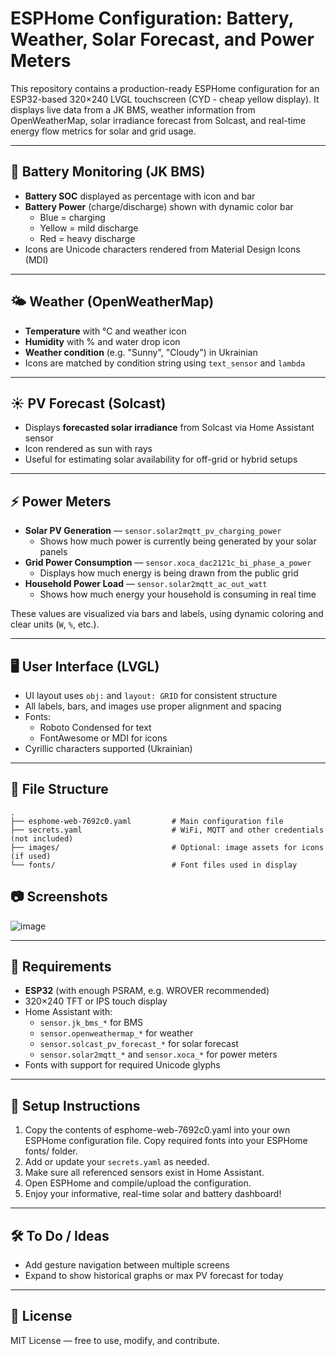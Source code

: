 # ESPHome Configuration: Battery, Weather, Solar Forecast, and Power Meters

This repository contains a production-ready ESPHome configuration for an ESP32-based 320×240 LVGL touchscreen (CYD - cheap yellow display). 
It displays live data from a JK BMS, weather information from OpenWeatherMap, solar irradiance forecast from Solcast, and real-time energy flow metrics for solar and grid usage.

---

## 🔋 Battery Monitoring (JK BMS)

- **Battery SOC** displayed as percentage with icon and bar
- **Battery Power** (charge/discharge) shown with dynamic color bar
  - Blue = charging
  - Yellow = mild discharge
  - Red = heavy discharge
- Icons are Unicode characters rendered from Material Design Icons (MDI)

---

## 🌤 Weather (OpenWeatherMap)

- **Temperature** with °C and weather icon
- **Humidity** with % and water drop icon
- **Weather condition** (e.g. "Sunny", "Cloudy") in Ukrainian
- Icons are matched by condition string using `text_sensor` and `lambda`

---

## ☀️ PV Forecast (Solcast)

- Displays **forecasted solar irradiance** from Solcast via Home Assistant sensor
- Icon rendered as sun with rays
- Useful for estimating solar availability for off-grid or hybrid setups

---

## ⚡ Power Meters

- **Solar PV Generation** — `sensor.solar2mqtt_pv_charging_power`
  - Shows how much power is currently being generated by your solar panels
- **Grid Power Consumption** — `sensor.xoca_dac2121c_bi_phase_a_power`
  - Displays how much energy is being drawn from the public grid
- **Household Power Load** — `sensor.solar2mqtt_ac_out_watt`
  - Shows how much energy your household is consuming in real time

These values are visualized via bars and labels, using dynamic coloring and clear units (`W`, `%`, etc.).

---

## 🖥 User Interface (LVGL)

- UI layout uses `obj:` and `layout: GRID` for consistent structure
- All labels, bars, and images use proper alignment and spacing
- Fonts:
  - Roboto Condensed for text
  - FontAwesome or MDI for icons
- Cyrillic characters supported (Ukrainian)

---

## 📁 File Structure

```
.
├── esphome-web-7692c0.yaml         # Main configuration file
├── secrets.yaml                    # WiFi, MQTT and other credentials (not included)
├── images/                         # Optional: image assets for icons (if used)
└── fonts/                          # Font files used in display
```
## 📷 Screenshots

![image](https://github.com/user-attachments/assets/1be807e0-f227-4d53-8365-b4ca3f431394)

---

## 🧩 Requirements

- **ESP32** (with enough PSRAM, e.g. WROVER recommended)
- 320×240 TFT or IPS touch display 
- Home Assistant with:
  - `sensor.jk_bms_*` for BMS
  - `sensor.openweathermap_*` for weather
  - `sensor.solcast_pv_forecast_*` for solar forecast
  - `sensor.solar2mqtt_*` and `sensor.xoca_*` for power meters
- Fonts with support for required Unicode glyphs

---

## 🚀 Setup Instructions

1. Copy the contents of esphome-web-7692c0.yaml into your own ESPHome configuration file. Copy required fonts into your ESPHome fonts/ folder.
2. Add or update your `secrets.yaml` as needed.
3. Make sure all referenced sensors exist in Home Assistant.
4. Open ESPHome and compile/upload the configuration.
5. Enjoy your informative, real-time solar and battery dashboard!

---

## 🛠 To Do / Ideas

- Add gesture navigation between multiple screens
- Expand to show historical graphs or max PV forecast for today

---

## 📄 License

MIT License — free to use, modify, and contribute.
